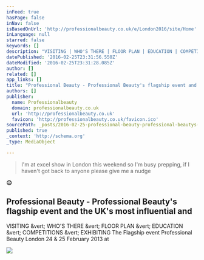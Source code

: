 ```yaml
---
inFeed: true
hasPage: false
inNav: false
isBasedOnUrl: 'http://professionalbeauty.co.uk/e/London2016/site/Home'
inLanguage: null
starred: false
keywords: []
description: "VISITING | WHO'S THERE | FLOOR PLAN | EDUCATION | COMPETITIONS | EXHIBITING The Flagship event Professional Beauty London 24 & 25 February 2013 at"
datePublished: '2016-02-25T23:31:56.550Z'
dateModified: '2016-02-25T23:31:28.085Z'
author: []
related: []
app_links: []
title: "Professional Beauty - Professional Beauty's flagship event and the UK's most influential and"
authors: []
publisher:
  name: Professionalbeauty
  domain: professionalbeauty.co.uk
  url: 'http://professionalbeauty.co.uk'
  favicon: 'http://professionalbeauty.co.uk/favicon.ico'
sourcePath: _posts/2016-02-25-professional-beauty-professional-beautys-flagship-event-a.md
published: true
_context: 'http://schema.org'
_type: MediaObject

---
```

> I'm at excel show in London this weekend so I'm busy prepping, if I haven't got back to anyone please give me a nudge

__😉__

<article style=""><h1>Professional Beauty - Professional Beauty's flagship event and the UK's most influential and</h1><p>VISITING &amp;vert; WHO'S THERE &amp;vert; FLOOR PLAN &amp;vert; EDUCATION &amp;vert; COMPETITIONS &amp;vert; EXHIBITING The Flagship event Professional Beauty London 24 &amp; 25 February 2013 at</p><img src="http://d1ooscleda9ip9.cloudfront.net/Upload/608/CMS/Logo/bd6d38_thumb.jpg" /></article>